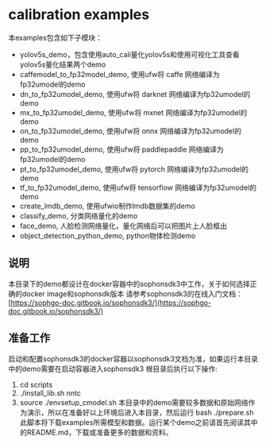 # calibration examples

本examples包含如下子模块：

- yolov5s_demo，包含使用auto_cali量化yolov5s和使用可视化工具查看yolov5s量化结果两个demo
- caffemodel_to_fp32model_demo, 使用ufw将 caffe 网络编译为fp32umodel的demo
- dn_to_fp32umodel_demo, 使用ufw将 darknet 网络编译为fp32umodel的demo
- mx_to_fp32umodel_demo, 使用ufw将 mxnet 网络编译为fp32umodel的demo
- on_to_fp32umodel_demo, 使用ufw将 onnx 网络编译为fp32umodel的demo
- pp_to_fp32umodel_demo, 使用ufw将 paddlepaddle 网络编译为fp32umodel的demo
- pt_to_fp32umodel_demo, 使用ufw将 pytorch 网络编译为fp32umodel的demo
- tf_to_fp32umodel_demo, 使用ufw将 tensorflow 网络编译为fp32umodel的demo
- create_lmdb_demo, 使用ufwio制作lmdb数据集的demo
- classify_demo, 分类网络量化的demo
- face_demo, 人脸检测网络量化，量化网络后可以把图片上人脸框出
- object_detection_python_demo, python物体检测demo

## 说明
本目录下的demo都设计在docker容器中的sophonsdk3中工作，关于如何选择正确的docker image和sophonsdk版本
请参考sophonsdk3的在线入门文档：[https://sophgo-doc.gitbook.io/sophonsdk3/](https://sophgo-doc.gitbook.io/sophonsdk3/)

## 准备工作
启动和配置sophonsdk3的docker容器以sophonsdk3文档为准，如果运行本目录中的demo需要在启动容器进入sophonsdk3
根目录后执行以下操作:
  1. cd scripts
  2. ./install_lib.sh nntc
  3. source ./envsetup_cmodel.sh
本目录中的demo需要较多数据和原始网络作为演示，所以在准备好以上环境后进入本目录，然后运行
  bash ./prepare.sh
此脚本将下载examples所需模型和数据。运行某个demo之前请首先阅读其中的README.md，下载或准备更多的数据和资料。


